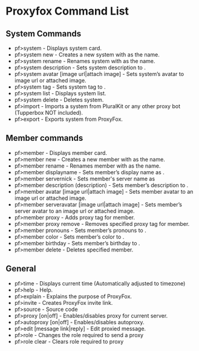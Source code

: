 # Proxyfox Command List
## System Commands
- pf>system - Displays system card.
- pf>system new <name> - Creates a new system with <name> as the name. 
- pf>system rename <new name> - Renames system with <new name> as the name.
- pf>system description <description> - Sets system description to <description>.
- pf>system avatar [image url|attach image] - Sets system’s avatar to image url or attached image.
- pf>system tag <tag> - Sets system tag to <tag>.
- pf>system list - Displays system list.
- pf>system delete - Deletes system.
- pf>import <system file> - Imports a system from PluralKit or any other proxy bot (Tupperbox NOT included).
- pf>export - Exports system from ProxyFox. 
  
## Member commands
- pf>member <member> - Displays member card.
- pf>member new <name> - Creates a new member with <name> as the name.
- pf>member <member> rename <new name> - Renames member with <new name> as the name.
- pf>member <member> displayname <new display name> - Sets member’s display name as <new display name>.
- pf>member <member> servernick <new server nickname> - Sets member's server name as <new server nickame>
- pf>member <member> description (description) - Sets member’s description to <description>.
- pf>member <member> avatar [image url|attach image] - Sets member avatar to an image url or attached image.
- pf>member <member> serveravatar [image url|attach image] - Sets member’s server avatar to an image url or attached image.
- pf>member <member> proxy <tag> - Adds proxy tag  for member.
- pf>member <member> proxy remove <tag> - Removes specified proxy tag for member.
- pf>member <member> pronouns <pronouns> - Sets member’s pronouns to <pronouns>.
- pf>member <member> color <color> - Sets member’s color to <color>.
- pf>member <member> birthday <birthday> - Sets member’s birthday to <birthday>.
- pf>member <member> delete - Deletes specified member.
  
## General
- pf>time - Displays current time (Automatically adjusted to timezone)
- pf>help -  Help.
- pf>explain - Explains the purpose of ProxyFox.
- pf>invite - Creates ProxyFox invite link.
- pf>source - Source code
- pf>proxy [on|off] - Enables/disables proxy for current server.
- pf>autoproxy [on|off] - Enables/disables autoproxy.
- pf>edit [message link|reply] <new content> - Edit proxied message.
- pf>role <role> - Changes the role required to send a proxy
- pf>role clear - Clears role required to proxy
